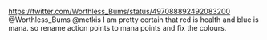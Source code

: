 https://twitter.com/Worthless_Bums/status/497088892492083200 @Worthless_Bums @metkis I am pretty certain that red is health and blue is mana. so rename action points to mana points and fix the colours.